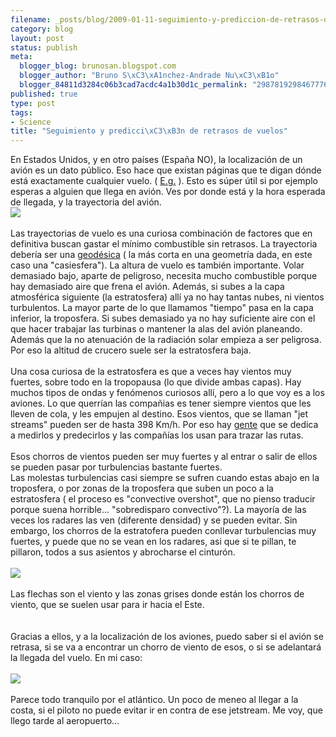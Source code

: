 ```yaml
--- 
filename: _posts/blog/2009-01-11-seguimiento-y-prediccion-de-retrasos-de-vuelos.md
category: blog
layout: post
status: publish
meta: 
  blogger_blog: brunosan.blogspot.com
  blogger_author: "Bruno S\xC3\xA1nchez-Andrade Nu\xC3\xB1o"
  blogger_84811d3284c06b3cad7acdc4a1b30d1c_permalink: "2987819298467776342"
published: true
type: post
tags: 
- Science
title: "Seguimiento y predicci\xC3\xB3n de retrasos de vuelos"
---
```

En Estados Unidos, y en otro países (España NO), la localización de un avión es un dato público. Eso hace que existan páginas que te digan dónde está exactamente cualquier vuelo. ( <a href="https://www.google.com/search?q=flight%20tracker">E.g.</a> ). Esto es súper útil si por ejemplo esperas a alguien que llega en avión. Ves por donde está y la hora esperada de llegada, y la trayectoria del avión.<br /><a href="https://nasonurb.files.wordpress.com/2009/01/bild62.jpg"><img src="https://nasonurb.files.wordpress.com/2009/01/bild62.jpg?w=300" border="0" /></a><br /><br />Las trayectorias de vuelo es una curiosa combinación de factores que en definitiva buscan gastar el mínimo combustible sin retrasos. La trayectoria debería ser una <a href="https://es.wikipedia.org/wiki/Geodésica">geodésica</a> ( la más corta en una geometría dada, en este caso una "casiesfera"). La altura de vuelo es también importante. Volar demasiado bajo, aparte de peligroso, necesita mucho combustible porque hay demasiado aire que frena el avión. Además, si subes a la capa atmosférica siguiente (la estratosfera) allí ya no hay tantas nubes, ni vientos turbulentos. La mayor parte de lo que llamamos "tiempo" pasa en la capa inferior, la troposfera. Si subes demasiado ya no hay suficiente aire con el que hacer trabajar las turbinas o mantener la alas del avión planeando. Además que la no atenuación de la radiación solar empieza a ser peligrosa. Por eso la altitud de crucero suele ser la estratosfera baja.<br /><br />Una cosa curiosa de la estratosfera es que a veces hay vientos muy fuertes, sobre todo en la tropopausa (lo que divide ambas capas). Hay muchos tipos de ondas y fenómenos curiosos allí, pero a lo que voy es a los aviones. Lo que querrían las compañias es tener siempre vientos que les lleven de cola, y les empujen al destino. Esos vientos, que se llaman "jet streams" pueden ser de hasta 398 Km/h. Por eso hay <a href="https://squall.sfsu.edu/crws/jetstream.html">gente</a> que se dedica a medirlos y predecirlos y las compañías los usan para trazar las rutas.<br /><br />Esos chorros de vientos pueden ser muy fuertes y al entrar o salir de ellos se pueden pasar por turbulencias bastante fuertes. <br />Las molestas turbulencias casi siempre se sufren cuando estas abajo en la troposfera, o por zonas de la troposfera que suben un poco a la estratosfera ( el proceso es "convective overshot", que no pienso traducir porque suena horrible... "sobredisparo convectivo"?). La mayoría de las veces los radares las ven (diferente densidad) y se pueden evitar. Sin embargo, los chorros de la estratofera pueden conllevar turbulencias muy fuertes, y puede que no se vean en los radares, asi que si te pillan, te pillaron, todos a sus asientos y abrocharse el cinturón.<br /><br /><a href="https://nasonurb.files.wordpress.com/2009/01/08090118_jetstream_atl_h962.gif"><img src="https://nasonurb.files.wordpress.com/2009/01/08090118_jetstream_atl_h962.gif?w=300" border="0" /></a><br /><br />Las flechas son el viento y las zonas grises donde están los chorros de viento, que se suelen usar para ir hacia el Este.<br /><br /><br />Gracias a ellos, y a la localización de los aviones, puedo saber si el avión se retrasa, si se va a encontrar un chorro de viento de esos, o si se adelantará la llegada del vuelo. En mi caso:<br /><br /><a href="https://nasonurb.files.wordpress.com/2009/01/bild21.jpg"><img src="https://nasonurb.files.wordpress.com/2009/01/bild21.jpg?w=300" border="0" /></a><br /><br />Parece todo tranquilo por el atlántico. Un poco de meneo al llegar a la costa, si el piloto no puede evitar ir en contra de ese jetstream. Me voy, que llego tarde al aeropuerto...
